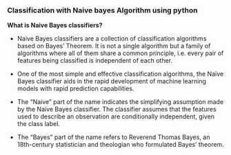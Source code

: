 ### Classification with Naive bayes Algorithm using python

**What is Naive Bayes classifiers?**
- Naive Bayes classifiers are a collection of classification algorithms based on Bayes’ Theorem.
  It is not a single algorithm but a family of algorithms where all of them share a common principle, i.e. every pair of features being classified is independent of each other.

- One of the most simple and effective classification algorithms, the Naïve Bayes classifier aids in the rapid development of machine learning models with rapid prediction capabilities.

- The “Naive” part of the name indicates the simplifying assumption made by the Naïve Bayes classifier.
  The classifier assumes that the features used to describe an observation are conditionally independent, given the class label.
- The “Bayes” part of the name refers to Reverend Thomas Bayes, an 18th-century statistician and theologian who formulated Bayes’ theorem.
